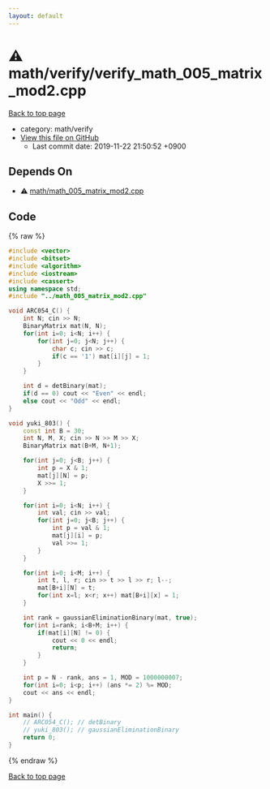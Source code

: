 ```yaml
---
layout: default
---
```


<!-- mathjax config similar to math.stackexchange -->
<script type="text/javascript" async
  src="https://cdnjs.cloudflare.com/ajax/libs/mathjax/2.7.5/MathJax.js?config=TeX-MML-AM_CHTML">
</script>
<script type="text/x-mathjax-config">
  MathJax.Hub.Config({
    TeX: { equationNumbers: { autoNumber: "AMS" }},
    tex2jax: {
      inlineMath: [ ['$','$'] ],
      processEscapes: true
    },
    "HTML-CSS": { matchFontHeight: false },
    displayAlign: "left",
    displayIndent: "2em"
  });
</script>

<script type="text/javascript" src="https://cdnjs.cloudflare.com/ajax/libs/jquery/3.4.1/jquery.min.js"></script>
<script src="https://cdn.jsdelivr.net/npm/jquery-balloon-js@1.1.2/jquery.balloon.min.js" integrity="sha256-ZEYs9VrgAeNuPvs15E39OsyOJaIkXEEt10fzxJ20+2I=" crossorigin="anonymous"></script>
<script type="text/javascript" src="../../../assets/js/copy-button.js"></script>
<link rel="stylesheet" href="../../../assets/css/copy-button.css" />


# :warning: math/verify/verify_math_005_matrix_mod2.cpp
<a href="../../../index.html">Back to top page</a>

* category: math/verify
* <a href="{{ site.github.repository_url }}/blob/master/math/verify/verify_math_005_matrix_mod2.cpp">View this file on GitHub</a>
    - Last commit date: 2019-11-22 21:50:52 +0900




## Depends On
* :warning: <a href="../math_005_matrix_mod2.cpp.html">math/math_005_matrix_mod2.cpp</a>


## Code
{% raw %}
```cpp
#include <vector>
#include <bitset>
#include <algorithm>
#include <iostream>
#include <cassert>
using namespace std;
#include "../math_005_matrix_mod2.cpp"

void ARC054_C() {
    int N; cin >> N;
    BinaryMatrix mat(N, N);
    for(int i=0; i<N; i++) {
        for(int j=0; j<N; j++) {
            char c; cin >> c;
            if(c == '1') mat[i][j] = 1;
        }
    }

    int d = detBinary(mat);
    if(d == 0) cout << "Even" << endl;
    else cout << "Odd" << endl;
}

void yuki_803() {
    const int B = 30;
    int N, M, X; cin >> N >> M >> X;
    BinaryMatrix mat(B+M, N+1);

    for(int j=0; j<B; j++) {
        int p = X & 1;
        mat[j][N] = p;
        X >>= 1;
    }

    for(int i=0; i<N; i++) {
        int val; cin >> val;
        for(int j=0; j<B; j++) {
            int p = val & 1;
            mat[j][i] = p;
            val >>= 1;
        }
    }

    for(int i=0; i<M; i++) {
        int t, l, r; cin >> t >> l >> r; l--;
        mat[B+i][N] = t;
        for(int x=l; x<r; x++) mat[B+i][x] = 1;
    }

    int rank = gaussianEliminationBinary(mat, true);
    for(int i=rank; i<B+M; i++) {
        if(mat[i][N] != 0) {
            cout << 0 << endl;
            return;
        }
    }

    int p = N - rank, ans = 1, MOD = 1000000007;
    for(int i=0; i<p; i++) (ans *= 2) %= MOD;
    cout << ans << endl;
}

int main() {
    // ARC054_C(); // detBinary
    // yuki_803(); // gaussianEliminationBinary
    return 0;
}

```
{% endraw %}

<a href="../../../index.html">Back to top page</a>

